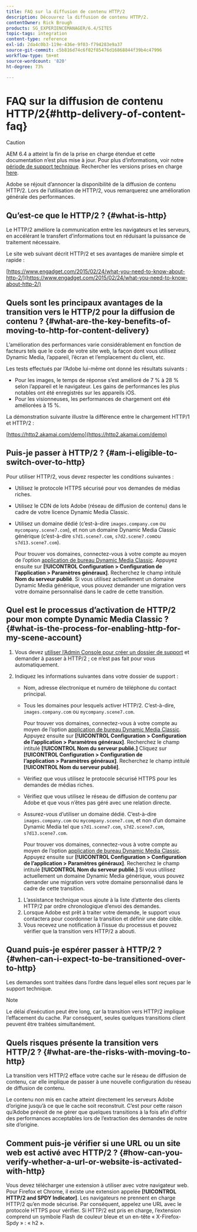 ```yaml
---
title: FAQ sur la diffusion de contenu HTTP/2
description: Découvrez la diffusion de contenu HTTP/2.
contentOwner: Rick Brough
products: SG_EXPERIENCEMANAGER/6.4/SITES
topic-tags: integration
content-type: reference
exl-id: 2da4c0b3-119e-436e-9f03-f794283e9a37
source-git-commit: c5b816d74c6f02f85476d16868844f39b4c47996
workflow-type: tm+mt
source-wordcount: '820'
ht-degree: 73%

---
```


# FAQ sur la diffusion de contenu HTTP/2{#http-delivery-of-content-faq}

>[!CAUTION]
>
>AEM 6.4 a atteint la fin de la prise en charge étendue et cette documentation n’est plus mise à jour. Pour plus d’informations, voir notre [période de support technique](https://helpx.adobe.com/fr/support/programs/eol-matrix.html). Rechercher les versions prises en charge [here](https://experienceleague.adobe.com/docs/?lang=fr).

Adobe se réjouit d’annoncer la disponibilité de la diffusion de contenu HTTP/2. Lors de l’utilisation de HTTP/2, vous remarquerez une amélioration générale des performances.

## Qu’est-ce que le HTTP/2 ?  {#what-is-http}

Le HTTP/2 améliore la communication entre les navigateurs et les serveurs, en accélérant le transfert d’informations tout en réduisant la puissance de traitement nécessaire.

Le site web suivant décrit HTTP/2 et ses avantages de manière simple et rapide :

[https://www.engadget.com/2015/02/24/what-you-need-to-know-about-http-2/](https://www.engadget.com/2015/02/24/what-you-need-to-know-about-http-2/)

## Quels sont les principaux avantages de la transition vers le HTTP/2 pour la diffusion de contenu ?  {#what-are-the-key-benefits-of-moving-to-http-for-content-delivery}

L’amélioration des performances varie considérablement en fonction de facteurs tels que le code de votre site web, la façon dont vous utilisez Dynamic Media, l’appareil, l’écran et l’emplacement du client, etc.

Les tests effectués par l’Adobe lui-même ont donné les résultats suivants :

* Pour les images, le temps de réponse s’est amélioré de 7 % à 28 % selon l’appareil et le navigateur. Les gains de performances les plus notables ont été enregistrés sur les appareils iOS.
* Pour les visionneuses, les performances de chargement ont été améliorées à 15 %.

La démonstration suivante illustre la différence entre le chargement HTTP/1 et HTTP/2 :

[https://http2.akamai.com/demo](https://http2.akamai.com/demo)

## Puis-je passer à HTTP/2 ? {#am-i-eligible-to-switch-over-to-http}

Pour utiliser HTTP/2, vous devez respecter les conditions suivantes :

* Utilisez le protocole HTTPS sécurisé pour vos demandes de médias riches.
* Utilisez le CDN de lots Adobe (réseau de diffusion de contenu) dans le cadre de votre licence Dynamic Media Classic.
* Utilisez un domaine dédié (c’est-à-dire `images.company.com` ou `mycompany.scene7.com`), et non un domaine Dynamic Media Classic générique (c’est-à-dire `s7d1.scene7.com`, `s7d2.scene7.com`ou `s7d13.scene7.com`).

   Pour trouver vos domaines, connectez-vous à votre compte au moyen de l’option [application de bureau Dynamic Media Classic](https://experienceleague.adobe.com/docs/dynamic-media-classic/using/intro/dynamic-media-classic-desktop-app.html?lang=fr#system-requirements-dmc-app). Appuyez ensuite sur **[!UICONTROL Configuration > Configuration de l’application > Paramètres généraux]**. Recherchez le champ intitulé **Nom du serveur publié**. Si vous utilisez actuellement un domaine Dynamic Media générique, vous pouvez demander une migration vers votre domaine personnalisé dans le cadre de cette transition.

## Quel est le processus d’activation de HTTP/2 pour mon compte Dynamic Media Classic ?  {#what-is-the-process-for-enabling-http-for-my-scene-account}

1. Vous devez [utiliser l’Admin Console pour créer un dossier de support](https://helpx.adobe.com/fr/enterprise/admin-guide.html/enterprise/using/support-for-experience-cloud.ug.html) et demander à passer à HTTP/2 ; ce n’est pas fait pour vous automatiquement.
1. Indiquez les informations suivantes dans votre dossier de support :

   * Nom, adresse électronique et numéro de téléphone du contact principal.
   * Tous les domaines pour lesquels activer HTTP/2. C’est-à-dire, `images.company.com` ou `mycompany.scene7.com`.

      Pour trouver vos domaines, connectez-vous à votre compte au moyen de l’option [application de bureau Dynamic Media Classic](https://experienceleague.adobe.com/docs/dynamic-media-classic/using/intro/dynamic-media-classic-desktop-app.html?lang=fr#system-requirements-dmc-app). Appuyez ensuite sur **[!UICONTROL Configuration > Configuration de l’application > Paramètres généraux]**. Recherchez le champ intitulé **[!UICONTROL Nom du serveur publié.]**
   Cliquez sur **[!UICONTROL Configuration > Configuration de l’application > Paramètres généraux]**. Recherchez le champ intitulé **[!UICONTROL Nom du serveur publié]**.

   * Vérifiez que vous utilisez le protocole sécurisé HTTPS pour les demandes de médias riches.
   * Vérifiez que vous utilisez le réseau de diffusion de contenu par Adobe et que vous n’êtes pas géré avec une relation directe.
   * Assurez-vous d’utiliser un domaine dédié. C’est-à-dire `images.company.com` ou `mycompany.scene7.com`, et non d’un domaine Dynamic Media tel que `s7d1.scene7.com`, `s7d2.scene7.com`, `s7d13.scene7.com`.

      Pour trouver vos domaines, connectez-vous à votre compte au moyen de l’option [application de bureau Dynamic Media Classic](https://experienceleague.adobe.com/docs/dynamic-media-classic/using/intro/dynamic-media-classic-desktop-app.html?lang=fr#system-requirements-dmc-app). Appuyez ensuite sur **[!UICONTROL Configuration > Configuration de l’application > Paramètres généraux]**. Recherchez le champ intitulé **[!UICONTROL Nom du serveur publié.]** Si vous utilisez actuellement un domaine Dynamic Media générique, vous pouvez demander une migration vers votre domaine personnalisé dans le cadre de cette transition.
   1. L’assistance technique vous ajoute à la liste d’attente des clients HTTP/2 par ordre chronologique d’envoi des demandes.
   1. Lorsque Adobe est prêt à traiter votre demande, le support vous contactera pour coordonner la transition et définir une date cible.
   1. Vous recevez une notification à l’issue du processus et pouvez vérifier que la transition vers HTTP/2 a abouti.



## Quand puis-je espérer passer à HTTP/2 ?  {#when-can-i-expect-to-be-transitioned-over-to-http}

Les demandes sont traitées dans l’ordre dans lequel elles sont reçues par le support technique.

>[!NOTE]
>
>Le délai d’exécution peut être long, car la transition vers HTTP/2 implique l’effacement du cache. Par conséquent, seules quelques transitions client peuvent être traitées simultanément.

## Quels risques présente la transition vers HTTP/2 ? {#what-are-the-risks-with-moving-to-http}

La transition vers HTTP/2 efface votre cache sur le réseau de diffusion de contenu, car elle implique de passer à une nouvelle configuration du réseau de diffusion de contenu.

Le contenu non mis en cache atteint directement les serveurs Adobe d’origine jusqu’à ce que le cache soit reconstruit. C’est pour cette raison qu’Adobe prévoit de ne gérer que quelques transitions à la fois afin d’offrir des performances acceptables lors de l’extraction des demandes de notre site d’origine.

## Comment puis-je vérifier si une URL ou un site web est activé avec HTTP/2 ? {#how-can-you-verify-whether-a-url-or-website-is-activated-with-http}

Vous devez télécharger une extension à utiliser avec votre navigateur web. Pour Firefox et Chrome, il existe une extension appelée **[!UICONTROL HTTP/2 and SPDY Indicator]**. Les navigateurs ne prennent en charge HTTP/2 qu’en mode sécurisé. Par conséquent, appelez une URL avec le protocole HTTPS pour vérifier. Si HTTP/2 est pris en charge, l’extension comprend un symbole Flash de couleur bleue et un en-tête « X-Firefox-Spdy » : « h2 ».
